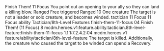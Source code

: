 <ability>
  <name>Finish Them!</name>
  <cost>11 Focus</cost>
  <flavor>You point out an opening to your ally so they can land a killing blow.</flavor>
  <keywords>
    <keyword>Ranged</keyword>
  </keywords>
  <type>Free triggered</type>
  <distance>Ranged 10</distance>
  <target>One creature</target>
  <trigger>The target is not a leader or solo creature, and becomes winded.</trigger>
  <metadata>
    <class>tactician</class>
    <cost>11 Focus</cost>
    <cost_amount>11</cost_amount>
    <cost_resource>Focus</cost_resource>
    <feature_type>ability</feature_type>
    <file_dpath>Tactician/8th-Level Features</file_dpath>
    <item_id>finish-them-11-focus</item_id>
    <item_index>04</item_index>
    <item_name>Finish Them! (11 Focus)</item_name>
    <level>8</level>
    <scc>mcdm.heroes.v1:feature.ability.tactician.8th-level-feature:finish-them-11-focus</scc>
    <scdc>1.1.1:7.2.4.2:04</scdc>
    <source>mcdm.heroes.v1</source>
    <type>feature/ability/tactician/8th-level-feature</type>
  </metadata>
  <effects>
    <effect type="mundane">The target is killed. Additionally, the creature who caused the target to be winded can spend a Recovery.</effect>
  </effects>
</ability>
